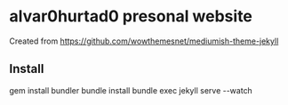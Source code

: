 # alvar0hurtad0 presonal website

Created from https://github.com/wowthemesnet/mediumish-theme-jekyll

## Install
gem install bundler
bundle install
bundle exec jekyll serve --watch